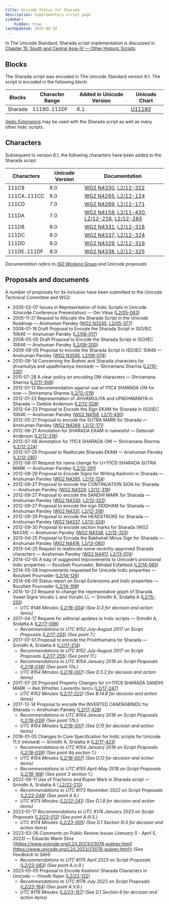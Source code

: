 ```yaml
---
title: Unicode Status for Sharada
description: Supplementary script page
sidebar:
    hidden: true
lastUpdated: 2025-09-19
---
```


In The Unicode Standard, Sharada script implementation is discussed in [Chapter 15: South and Central Asia-IV — Other Historic Scripts](https://www.unicode.org/versions/latest/core-spec/chapter-15/#G81154).

## Blocks

The Sharada script was encoded in The Unicode Standard version 6.1. The script is encoded in the following block:

| Blocks | Character Range | Added in Unicode Version | Unicode Chart |
| ------ | --------------- | ------------------------ | ------------- |
| Sharada | 11180..111DF | 6.1 | [U11180](http://www.unicode.org/charts/PDF/U11180.pdf) |

[Vedic Extensions](/scrlang/unicode/x-vedic-unicode) may be used with the Sharada script as well as many other Indic scripts.

## Characters

Subsequent to version 6.1, the following characters have been added to the Sharada script:

| Characters | Unicode Version | Documentation |
| ---------- | --------------- | ------------- |
| 111C9 | 8.0 | [WG2 N4330](https://www.unicode.org/wg2/docs/n4330.pdf), [L2/12-322](http://www.unicode.org/cgi-bin/GetMatchingDocs.pl?L2/12-322) |
| 111CA..111CC | 8.0 | [WG2 N4265](https://www.unicode.org/wg2/docs/n4265.pdf), [L2/12-124](http://www.unicode.org/cgi-bin/GetMatchingDocs.pl?L2/12-124) |
| 111CD | 7.0 | [WG2 N4269](https://www.unicode.org/wg2/docs/n4269.pdf), [L2/12-171](http://www.unicode.org/cgi-bin/GetMatchingDocs.pl?L2/12-171) |
| 111DA | 7.0 | [WG2 N4158](https://www.unicode.org/wg2/docs/n4158.pdf), [L2/11-430](http://www.unicode.org/cgi-bin/GetMatchingDocs.pl?L2/11-430), [L2/12-216](http://www.unicode.org/cgi-bin/GetMatchingDocs.pl?L2/12-216), [L2/12-285](http://www.unicode.org/cgi-bin/GetMatchingDocs.pl?L2/12-285) |
| 111DB | 8.0 | [WG2 N4331](https://www.unicode.org/wg2/docs/n4331.pdf), [L2/12-318](http://www.unicode.org/cgi-bin/GetMatchingDocs.pl?L2/12-318) |
| 111DC | 8.0 | [WG2 N4337](https://www.unicode.org/wg2/docs/n4337.pdf), [L2/12-324](http://www.unicode.org/cgi-bin/GetMatchingDocs.pl?L2/12-324) |
| 111DD | 8.0 | [WG2 N4329](https://www.unicode.org/wg2/docs/n4329.pdf), [L2/12-319](http://www.unicode.org/cgi-bin/GetMatchingDocs.pl?L2/12-319) |
| 111DE..111DF | 8.0 | [WG2 N4338](https://www.unicode.org/wg2/docs/n4338.pdf), [L2/12-325](http://www.unicode.org/cgi-bin/GetMatchingDocs.pl?L2/12-325) |

_Documentation refers to [ISO Working Group](https://www.unicode.org/wg2/) and Unicode proposals_

## Proposals and documents

A number of proposals for its inclusion have been submitted to the Unicode Technical Committee and WG2:
- 2005-02-07 Issues in Representation of Indic Scripts in Unicode (Unicode Conference Presentation) — Om Vikas ([L2/05-063](http://www.unicode.org/cgi-bin/GetMatchingDocs.pl?L2/05-063))
- 2005-11-21 Request to Allocate the Sharada Script in the Unicode Roadmap — Anshuman Pandey ([WG2 N3245](https://www.unicode.org/wg2/docs/n3245.pdf), [L2/05-377](http://www.unicode.org/cgi-bin/GetMatchingDocs.pl?L2/05-377))
- 2008-01-18 Draft Proposal to Encode the Sharada Script in ISO/IEC 10646 — Anshuman Pandey ([L2/08-017](http://www.unicode.org/cgi-bin/GetMatchingDocs.pl?L2/08-017))
- 2008-05-05 Draft Proposal to Encode the Sharada Script in ISO/IEC 10646 — Anshuman Pandey ([L2/08-200](http://www.unicode.org/cgi-bin/GetMatchingDocs.pl?L2/08-200))
- 2009-08-05 Proposal to encode the Sharada Script in ISO/IEC 10646 — Anshuman Pandey ([WG2 N3595](https://www.unicode.org/wg2/docs/n3595.pdf), [L2/09-074](http://www.unicode.org/cgi-bin/GetMatchingDocs.pl?L2/09-074))
- 2010-09-14 Concerning the Brahmi and Sharada characters for jihvamuliya and upadhmaniya (revised) — Shriramana Sharma ([L2/10-330](http://www.unicode.org/cgi-bin/GetMatchingDocs.pl?L2/10-330))
- 2011-07-28 A clear policy on encoding OM characters — Shriramana Sharma ([L2/11-308](http://www.unicode.org/cgi-bin/GetMatchingDocs.pl?L2/11-308))
- 2012-01-12 Recommendation against use of 111C4 SHARADA OM for now — Shriramana Sharma ([L2/12-019](http://www.unicode.org/cgi-bin/GetMatchingDocs.pl?L2/12-019))
- 2012-01-23 Representation of JIHVAMULIYA and UPADHMANIYA in Sharada — Debbie Anderson ([L2/12-028](http://www.unicode.org/cgi-bin/GetMatchingDocs.pl?L2/12-028))
- 2012-04-23 Proposal to Encode the Sign EKAM for Sharada in ISO/IEC 10646 — Anshuman Pandey ([WG2 N4158](https://www.unicode.org/wg2/docs/n4158.pdf), [L2/11-430](http://www.unicode.org/cgi-bin/GetMatchingDocs.pl?L2/11-430))
- 2012-05-21 Proposal to encode the SUTRA MARK for Sharada — Anshuman Pandey ([WG2 N4269](https://www.unicode.org/wg2/docs/n4269.pdf), [L2/12-171](http://www.unicode.org/cgi-bin/GetMatchingDocs.pl?L2/12-171))
- 2012-06-21 Annotation for SHARADA EKAM in nameslist — Deborah Anderson ([L2/12-216](http://www.unicode.org/cgi-bin/GetMatchingDocs.pl?L2/12-216))
- 2012-07-06 Annotation for 111C4 SHARADA OM — Shriramana Sharma ([L2/12-224](http://www.unicode.org/cgi-bin/GetMatchingDocs.pl?L2/12-224))
- 2012-07-29 Proposal to Reallocate Sharada EKAM — Anshuman Pandey ([L2/12-285](http://www.unicode.org/cgi-bin/GetMatchingDocs.pl?L2/12-285))
- 2012-08-01 Request for name change for U+111CD SHARADA SUTRA MARK — Anshuman Pandey ([L2/12-291](http://www.unicode.org/cgi-bin/GetMatchingDocs.pl?L2/12-291))
- 2012-08-29 Proposal to Encode Signs for Writing Kashmiri in Sharada — Anshuman Pandey ([WG2 N4265](https://www.unicode.org/wg2/docs/n4265.pdf), [L2/12-124](http://www.unicode.org/cgi-bin/GetMatchingDocs.pl?L2/12-124))
- 2012-09-27 Proposal to encode the CONTINUATION SIGN for Sharada — Anshuman Pandey ([WG2 N4329](https://www.unicode.org/wg2/docs/n4329.pdf), [L2/12-319](http://www.unicode.org/cgi-bin/GetMatchingDocs.pl?L2/12-319))
- 2012-09-27 Proposal to encode the SANDHI MARK for Sharada — Anshuman Pandey ([WG2 N4330](https://www.unicode.org/wg2/docs/n4330.pdf), [L2/12-322](http://www.unicode.org/cgi-bin/GetMatchingDocs.pl?L2/12-322))
- 2012-09-27 Proposal to encode the sign SIDDHAM for Sharada — Anshuman Pandey ([WG2 N4331](https://www.unicode.org/wg2/docs/n4331.pdf), [L2/12-318](http://www.unicode.org/cgi-bin/GetMatchingDocs.pl?L2/12-318))
- 2012-09-29 Proposal to encode the HEADSTROKE for Sharada — Anshuman Pandey ([WG2 N4337](https://www.unicode.org/wg2/docs/n4337.pdf), [L2/12-324](http://www.unicode.org/cgi-bin/GetMatchingDocs.pl?L2/12-324))
- 2012-09-30 Proposal to encode section marks for Sharada (WG2 N4338) — Anshuman Pandey ([WG2 N4338](https://www.unicode.org/wg2/docs/n4338.pdf), [L2/12-325](http://www.unicode.org/cgi-bin/GetMatchingDocs.pl?L2/12-325))
- 2013-04-25 Proposal to Encode the Bakhshali Minus Sign for Sharada — Anshuman Pandey ([WG2 N4416](https://www.unicode.org/wg2/docs/n4416.pdf), [L2/13-080](http://www.unicode.org/cgi-bin/GetMatchingDocs.pl?L2/13-080))
- 2013-04-25 Request to reallocate some recently-approved Sharada characters — Anshuman Pandey ([WG2 N4417](https://www.unicode.org/wg2/docs/n4417.pdf), [L2/13-074](http://www.unicode.org/cgi-bin/GetMatchingDocs.pl?L2/13-074))
- 2014-02-05 A bag of suggested improvements to Unicode’s provisional Indic properties — Roozbeh Pournader, Behdad Esfahbod ([L2/14-065](http://www.unicode.org/cgi-bin/GetMatchingDocs.pl?L2/14-065))
- 2014-05-08 Improvements requested for Unicode Indic properties — Roozbeh Pournader ([L2/14-126](http://www.unicode.org/cgi-bin/GetMatchingDocs.pl?L2/14-126))
- 2014-08-05 Status report on Script Extensions and Indic properties — Roozbeh Pournader ([L2/14-199](http://www.unicode.org/cgi-bin/GetMatchingDocs.pl?L2/14-199))
- 2015-10-23 Request to change the representative glyph of Sharada Vowel Signs Vocalic L and Vocalic LL — Srinidhi A, Sridatta A ([L2/15-255](http://www.unicode.org/cgi-bin/GetMatchingDocs.pl?L2/15-255))
  - _UTC #146 Minutes ([L2/16-004](http://www.unicode.org/cgi-bin/GetMatchingDocs.pl?L2/16-004)) (See D.3 for decision and action items)_
- 2017-04-17 Request for editorial updates to Indic scripts — Srinidhi A, Sridatta A ([L2/17-098](http://www.unicode.org/cgi-bin/GetMatchingDocs.pl?L2/17-098))
  - _Recommendations to UTC #152 July-August 2017 on Script Proposals ([L2/17-255](http://www.unicode.org/cgi-bin/GetMatchingDocs.pl?L2/17-255)) (See point 7.)_
- 2017-07-01 Proposal to encode the Prishthamatra for Sharada — Srinidhi A, Sridatta A ([L2/17-214](http://www.unicode.org/cgi-bin/GetMatchingDocs.pl?L2/17-214))
  - _Recommendations to UTC #152 July-August 2017 on Script Proposals ([L2/17-255](http://www.unicode.org/cgi-bin/GetMatchingDocs.pl?L2/17-255)) (See point 11.)_
  - _Recommendations to UTC #154 January 2018 on Script Proposals ([L2/18-039](http://www.unicode.org/L2/L2018/18039-script-adhoc-rec.pdf)) (See point 17a.)_
  - _UTC #154 Minutes ([L2/18-007](http://www.unicode.org/L2/L2018/18007.htm)) (See D.5.2 for decision and action items)_
- 2017-07-26 Proposed Property Changes for U+111C9 SHARADA SANDHI MARK — Ken Whistler, Laurențiu Iancu ([L2/17-247](http://www.unicode.org/cgi-bin/GetMatchingDocs.pl?L2/17-247))
  - _UTC #152 Minutes ([L2/17-222](http://www.unicode.org/L2/L2017/17222.htm)) (See B.14.8 for decision and action items)_
- 2017-12-14 Proposal to encode the INVERTED CANDRABINDU for Sharada — Anshuman Pandey ([L2/17-428](http://www.unicode.org/cgi-bin/GetMatchingDocs.pl?L2/17-428))
  - _Recommendations to UTC #154 January 2018 on Script Proposals ([L2/18-039](http://www.unicode.org/L2/L2018/18039-script-adhoc-rec.pdf)) (See point 17b.)_
  - _UTC #154 Minutes ([L2/18-007](http://www.unicode.org/L2/L2018/18007.htm)) (See D.15 for decision and action items)_
- 2018-01-05 Changes to Core Specification for Indic scripts for Unicode 11.0 (revised) — Srinidhi A, Sridatta A ([L2/17-423](http://www.unicode.org/cgi-bin/GetMatchingDocs.pl?L2/17-423))
  - _Recommendations to UTC #154 January 2018 on Script Proposals ([L2/18-039](http://www.unicode.org/L2/L2018/18039-script-adhoc-rec.pdf)) (See point 6a section 1.)_
  - _UTC #154 Minutes ([L2/18-007](http://www.unicode.org/L2/L2018/18007.htm)) (See D.13 for decision and action items)_
  - _Recommendations to UTC #155 April-May 2018 on Script Proposals ([L2/18-168](http://www.unicode.org/L2/L2018/18168-script-rec.pdf)) (See point 3 section 1.)_
- 2022-09-11 Use of Fractions and Rupee Mark in Sharada script — Srinidhi A, Sridatta A ([   L2/22-213](http://www.unicode.org/cgi-bin/GetMatchingDocs.pl?L2/22-213))
  - _Recommendations to UTC #173 November 2022 on Script Proposals ([L2/22-248](https://www.unicode.org/cgi-bin/GetMatchingDocs.pl?L2/22-248)) (See point A 6.)_
  - _UTC #173 Minutes ([L2/22-241](http://www.unicode.org/L2/L2022/22241.htm)) (See D.1.8 for decision and action items)_
- 2023-01-17 _Recommendations to UTC #174 January 2023 on Script Proposals ([L2/23-012](https://www.unicode.org/cgi-bin/GetMatchingDocs.pl?L2/23-012)) (See point A.III.5.)_
  - _UTC #174 Minutes ([L2/23-005](http://www.unicode.org/L2/L2023/23005.htm)) (See D.1 Section III.5 for decision and action items)_
- 2023-03-26 _Comments on Public Review Issues (January 5 - April 5, 2023)_ — Eduardo Marin Silva ([https://www.unicode.org/L2/L2023/23078-pubrev.html](https://www.unicode.org/L2/L2023/23078-pubrev.html)) _(See Feedback to SAH)_
  - _Recommendations to UTC #175 April 2023 on Script Proposals ([L2/23-083](https://www.unicode.org/cgi-bin/GetMatchingDocs.pl?L2/23-083)) (See point A.iv.9.)_
- 2023-05-05 Proposal to Encode Kashmiri Sharada Characters in Unicode — Vinodh Rajan ([L2/23-122](http://www.unicode.org/cgi-bin/GetMatchingDocs.pl?L2/23-122))
  - _Recommendations to UTC #176 July 2023 on Script Proposals ([L2/23-164](http://www.unicode.org/cgi-bin/GetMatchingDocs.pl?L2/23-164)) (See point A.V.6.)_
  - _UTC #176 Minutes ([L2/23-157](https://www.unicode.org/L2/L2023/23157.htm)) (See D.1 Section 6 for decision and action items)_
